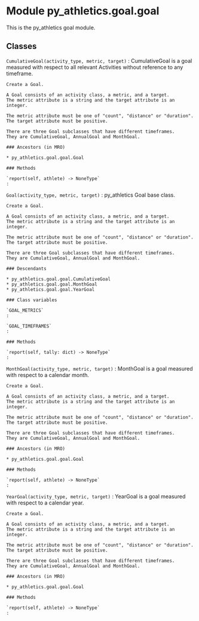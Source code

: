 Module py_athletics.goal.goal
=============================
This is the py_athletics goal module.

Classes
-------

`CumulativeGoal(activity_type, metric, target)`
:   CumulativeGoal is a goal measured with respect to all relevant
    Activities without reference to any timeframe.
    
    Create a Goal.
    
    A Goal consists of an activity class, a metric, and a target.
    The metric attribute is a string and the target attribute is an
    integer.
    
    The metric attribute must be one of "count", "distance" or "duration".
    The target attribute must be positive.
    
    There are three Goal subclasses that have different timeframes.
    They are CumulativeGoal, AnnualGoal and MonthGoal.

    ### Ancestors (in MRO)

    * py_athletics.goal.goal.Goal

    ### Methods

    `report(self, athlete) ‑> NoneType`
    :

`Goal(activity_type, metric, target)`
:   py_athletics Goal base class.
    
    Create a Goal.
    
    A Goal consists of an activity class, a metric, and a target.
    The metric attribute is a string and the target attribute is an
    integer.
    
    The metric attribute must be one of "count", "distance" or "duration".
    The target attribute must be positive.
    
    There are three Goal subclasses that have different timeframes.
    They are CumulativeGoal, AnnualGoal and MonthGoal.

    ### Descendants

    * py_athletics.goal.goal.CumulativeGoal
    * py_athletics.goal.goal.MonthGoal
    * py_athletics.goal.goal.YearGoal

    ### Class variables

    `GOAL_METRICS`
    :

    `GOAL_TIMEFRAMES`
    :

    ### Methods

    `report(self, tally: dict) ‑> NoneType`
    :

`MonthGoal(activity_type, metric, target)`
:   MonthGoal is a goal measured with respect to a calendar month.
    
    Create a Goal.
    
    A Goal consists of an activity class, a metric, and a target.
    The metric attribute is a string and the target attribute is an
    integer.
    
    The metric attribute must be one of "count", "distance" or "duration".
    The target attribute must be positive.
    
    There are three Goal subclasses that have different timeframes.
    They are CumulativeGoal, AnnualGoal and MonthGoal.

    ### Ancestors (in MRO)

    * py_athletics.goal.goal.Goal

    ### Methods

    `report(self, athlete) ‑> NoneType`
    :

`YearGoal(activity_type, metric, target)`
:   YearGoal is a goal measured with respect to a calendar year.
    
    Create a Goal.
    
    A Goal consists of an activity class, a metric, and a target.
    The metric attribute is a string and the target attribute is an
    integer.
    
    The metric attribute must be one of "count", "distance" or "duration".
    The target attribute must be positive.
    
    There are three Goal subclasses that have different timeframes.
    They are CumulativeGoal, AnnualGoal and MonthGoal.

    ### Ancestors (in MRO)

    * py_athletics.goal.goal.Goal

    ### Methods

    `report(self, athlete) ‑> NoneType`
    :